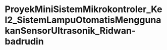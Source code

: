 ﻿# ProyekMiniSistemMikrokontroler_Kel2_SistemLampuOtomatisMenggunakanSensorUltrasonik_Ridwan-badrudin
